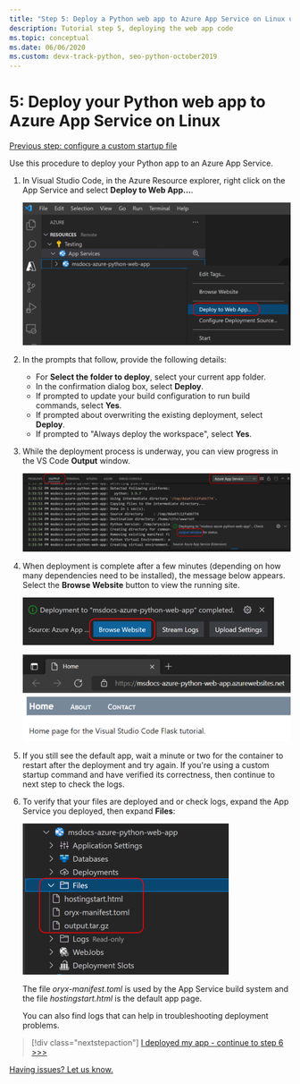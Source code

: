 ```yaml
---
title: "Step 5: Deploy a Python web app to Azure App Service on Linux using VS Code"
description: Tutorial step 5, deploying the web app code
ms.topic: conceptual
ms.date: 06/06/2020
ms.custom: devx-track-python, seo-python-october2019
---
```


# 5: Deploy your Python web app to Azure App Service on Linux

[Previous step: configure a custom startup file](tutorial-deploy-app-service-on-linux-04.md)

Use this procedure to deploy your Python app to an Azure App Service.

1. In Visual Studio Code, in the Azure Resource explorer, right click on the App Service and select **Deploy to Web App...**.
 
   ![Deploy your web app to App Service in App Service explorer](media/deploy-azure/deploy-web-app-to-app-service-in-app-service-explorer.png)

1. In the prompts that follow, provide the following details:

    - For **Select the folder to deploy**, select your current app folder.
    - In the confirmation dialog box, select **Deploy**.
    - If prompted to update your build configuration to run build commands, select **Yes**.
    - If prompted about overwriting the existing deployment, select **Deploy**.
    - If prompted to "Always deploy the workspace", select **Yes**.

1. While the deployment process is underway, you can view progress in the VS Code **Output** window.

    ![Deployment progress in the VS Code output window](media/deploy-azure/view-deployment-progress-in-visual-studio-code-output.png)

1. When deployment is complete after a few minutes (depending on how many dependencies need to be installed), the message below appears. Select the **Browse Website** button to view the running site.

    ![Deployment complete with Browse Website button](media/deploy-azure/web-app-deployment-complete-with-browse-website-button.png)

    ![The app running successfully on App Service](media/deploy-azure/web-app-running-successfully-on-app-service.png)

1. If you still see the default app, wait a minute or two for the container to restart after the deployment and try again. If you're using a custom startup command and have verified its correctness, then continue to next step to check the logs.

1. To verify that your files are deployed and or check logs, expand the App Service you deployed, then expand **Files**:

    ![Checking deployment files through the App Service explorer](media/deploy-azure/expand-files-node-to-check-deployment-of-web-app-files.png)

    The file *oryx-manifest.toml* is used by the App Service build system and the file *hostingstart.html* is the default app page.

    You can also find logs that can help in troubleshooting deployment problems.

> [!div class="nextstepaction"]
> [I deployed my app - continue to step 6 >>>](tutorial-deploy-app-service-on-linux-06.md)

[Having issues? Let us know.](https://aka.ms/FlaskVSCQuickstartHelp)
